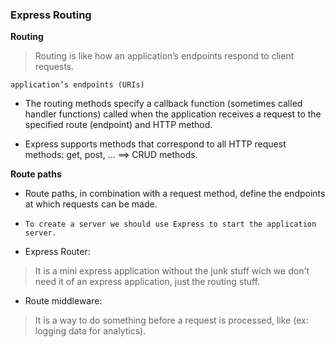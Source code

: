 ### Express Routing

**Routing**
> Routing is like how an application’s endpoints respond to client requests.

`application’s endpoints (URIs)` 

- The routing methods specify a callback function (sometimes called handler functions) called when the application receives a request to the specified route (endpoint) and HTTP method.

* Express supports methods that correspond to all HTTP request methods: get, post, ... ==> CRUD methods.

**Route paths**
- Route paths, in combination with a request method, define the endpoints at which requests can be made.

- `To create a server we should use Express to start the application server.`

* Express Router: 
> It is a mini express application without the junk stuff wich we don't need it of an express application, just the routing stuff.

* Route middleware: 
> It is a way to do something before a request is processed, like (ex:  logging data for analytics).
